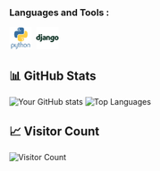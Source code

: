 ### Languages and Tools :
<div>
  <img src="https://github.com/devicons/devicon/blob/master/icons/python/python-original-wordmark.svg" title="Python" alt="Python" width="40" height="40"/>&nbsp;
  <img src="https://github.com/devicons/devicon/blob/master/icons/django/django-plain-wordmark.svg" title="Django" alt="Django" width="40" height="40"/>&nbsp;
</div>

## 📊 GitHub Stats

![Your GitHub stats](https://github-readme-stats.vercel.app/api?username=MariamKipshidze&show_icons=true&theme=radical)
![Top Languages](https://github-readme-stats.vercel.app/api/top-langs/?username=MariamKipshidze&layout=compact&theme=radical)

## 📈 Visitor Count

![Visitor Count](https://visitor-badge.glitch.me/badge?page_id=MariamKipshidze.MariamKipshidze)
